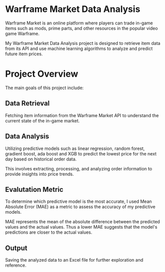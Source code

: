# Warframe Market Data Analysis

Warframe Market is an online platform where players can trade in-game items such as mods, prime parts, and other resources in the popular video game Warframe.


My Warframe Market Data Analysis project is designed to retrieve item data from its API and use machine learning algorithms to analyze and predict future item prices.

# Project Overview

The main goals of this project include:

## Data Retrieval 

Fetching item information from the Warframe Market API to understand the current state of the in-game market.

## Data Analysis

Utilizing predictive models such as linear regression, random forest, gradient boost, ada boost and XGB to predict the lowest price for the next day based on historical order data. 

This involves extracting, processing, and analyzing order information to provide insights into price trends.

## Evalutation Metric

To determine which predictive model is the most accurate, I used Mean Absolute Error (MAE) as a metric to assess the accuracy of my predictive models. 

MAE represents the mean of the absolute difference between the predicted values and the actual values. Thus a lower MAE suggests that the model's predictions are closer to the actual values.

## Output

Saving the analyzed data to an Excel file for further exploration and reference.

